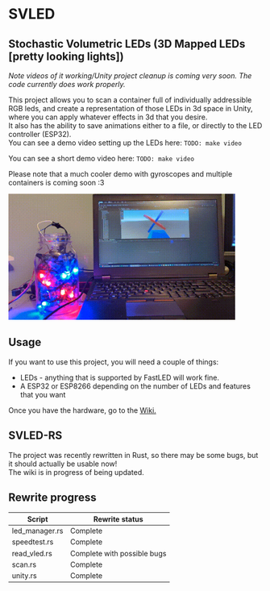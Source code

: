 # SVLED
## Stochastic Volumetric LEDs (3D Mapped LEDs [pretty looking lights])
*Note videos of it working/Unity project cleanup is coming very soon. The code currently does work properly.*

This project allows you to scan a container full of individually addressible RGB leds, and create a representation of those LEDs in 3d space in Unity, where you can apply whatever effects in 3d that you desire.  
It also has the ability to save animations either to a file, or directly to the LED controller (ESP32).  
You can see a demo video setting up the LEDs here: `TODO: make video`  

You can see a short demo video here: `TODO: make video`  

Please note that a much cooler demo with gyroscopes and multiple containers is coming soon :3  

<img src="docs/demo.gif" width="450" height="250"/>

## Usage

If you want to use this project, you will need a couple of things:
 - LEDs - anything that is supported by FastLED will work fine.
 - A ESP32 or ESP8266 depending on the number of LEDs and features that you want  
 
Once you have the hardware, go to the [Wiki.](https://github.com/timothyhay256/Stochastic-volumetric-LED-display/wiki/Setting-up-LEDs)

## SVLED-RS
The project was recently rewritten in Rust, so there may be some bugs, but it should actually be usable now!  
The wiki is in progress of being updated.

## Rewrite progress

| Script  | Rewrite status |
| ------------- | ------------- |
| led_manager.rs  | Complete |
| speedtest.rs  | Complete |
| read_vled.rs | Complete with possible bugs |
| scan.rs | Complete |
| unity.rs | Complete |
